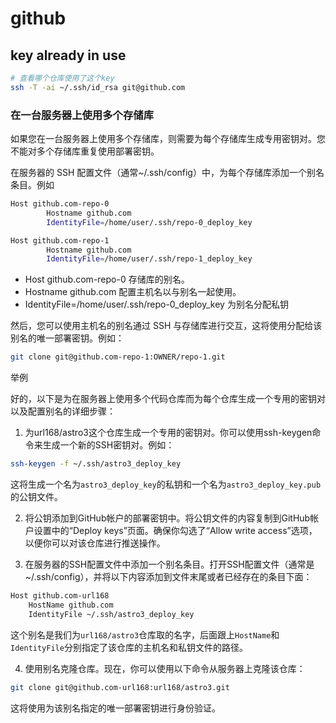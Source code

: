 # github

## key already in use



```sh
# 查看哪个仓库使用了这个key
ssh -T -ai ~/.ssh/id_rsa git@github.com
```

### 在一台服务器上使用多个存储库

如果您在一台服务器上使用多个存储库，则需要为每个存储库生成专用密钥对。您不能对多个存储库重复使用部署密钥。

在服务器的 SSH 配置文件（通常~/.ssh/config）中，为每个存储库添加一个别名条目。例如

```sh
Host github.com-repo-0
        Hostname github.com
        IdentityFile=/home/user/.ssh/repo-0_deploy_key

Host github.com-repo-1
        Hostname github.com
        IdentityFile=/home/user/.ssh/repo-1_deploy_key

```

- Host github.com-repo-0 存储库的别名。
- Hostname github.com 配置主机名以与别名一起使用。
- IdentityFile=/home/user/.ssh/repo-0_deploy_key 为别名分配私钥

然后，您可以使用主机名的别名通过 SSH 与存储库进行交互，这将使用分配给该别名的唯一部署密钥。例如：

```sh
git clone git@github.com-repo-1:OWNER/repo-1.git
```


举例


好的，以下是为在服务器上使用多个代码仓库而为每个仓库生成一个专用的密钥对以及配置别名的详细步骤：

1. 为url168/astro3这个仓库生成一个专用的密钥对。你可以使用ssh-keygen命令来生成一个新的SSH密钥对。例如：

```sh
ssh-keygen -f ~/.ssh/astro3_deploy_key
```

这将生成一个名为`astro3_deploy_key`的私钥和一个名为`astro3_deploy_key.pub`的公钥文件。

2. 将公钥添加到GitHub帐户的部署密钥中。将公钥文件的内容复制到GitHub帐户设置中的“Deploy keys”页面。确保你勾选了“Allow write access”选项，以便你可以对该仓库进行推送操作。

3. 在服务器的SSH配置文件中添加一个别名条目。打开SSH配置文件（通常是~/.ssh/config），并将以下内容添加到文件末尾或者已经存在的条目下面：

```sh
Host github.com-url168
    HostName github.com
    IdentityFile ~/.ssh/astro3_deploy_key
```

这个别名是我们为`url168/astro3`仓库取的名字，后面跟上`HostName`和`IdentityFile`分别指定了该仓库的主机名和私钥文件的路径。

4. 使用别名克隆仓库。现在，你可以使用以下命令从服务器上克隆该仓库：

```sh
git clone git@github.com-url168:url168/astro3.git
```

这将使用为该别名指定的唯一部署密钥进行身份验证。

